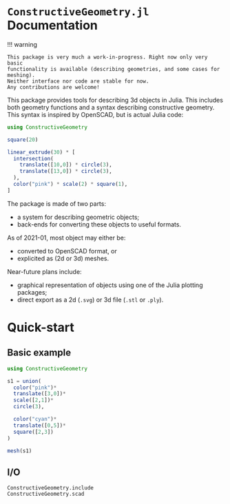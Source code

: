 # `ConstructiveGeometry.jl` Documentation

!!! warning

    This package is very much a work-in-progress. Right now only very basic
    functionality is available (describing geometries, and some cases for
    meshing).
    Neither interface nor code are stable for now.
    Any contributions are welcome!


This package provides tools for describing 3d objects
in Julia.
This includes both geometry functions
and a syntax describing constructive geometry.
This syntax is inspired by OpenSCAD, but is actual Julia code:
```julia
using ConstructiveGeometry

square(20)

linear_extrude(30) * [
  intersection(
    translate([10,0]) * circle(3),
    translate([13,0]) * circle(3),
  ),
  color("pink") * scale(2) * square(1),
]

```

The package is made of two parts:

 - a system for describing geometric objects;
 - back-ends for converting these objects to useful formats.

As of 2021-01, most object may either be:
 - converted to OpenSCAD format, or
 - explicited as (2d or 3d) meshes.

Near-future plans include:
 - graphical representation of objects using one of the Julia plotting
   packages;
 - direct export as a 2d (`.svg`) or 3d file (`.stl` or `.ply`).

# Quick-start

## Basic example
```julia
using ConstructiveGeometry

s1 = union(
  color("pink")*
  translate([3,0])*
  scale([2,1])*
  circle(3),

  color("cyan")*
  translate([0,5])*
  square([2,3])
)

mesh(s1)
```

## I/O

```@docs
ConstructiveGeometry.include
ConstructiveGeometry.scad
```
